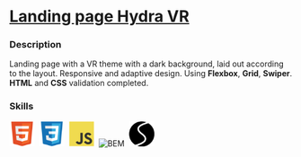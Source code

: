 # [Landing page Hydra VR](https://ekaterinarus.github.io/Landing-page-HydraVR)
### Description
Landing page with a VR theme with a dark background, laid out according to the layout. Responsive and adaptive design.
Using **Flexbox**, **Grid**, **Swiper**. **HTML** and **CSS** validation completed.
### Skills
<div>
  <img src="https://github.com/devicons/devicon/blob/master/icons/html5/html5-original.svg" title="HTML" alt="HTML" width="45" height="45"/>&nbsp;          
  <img src="https://github.com/devicons/devicon/blob/master/icons/css3/css3-original.svg" title="CSS" alt="CSS" width="45" height="45"/>&nbsp; 
  <img src="https://github.com/devicons/devicon/blob/master/icons/javascript/javascript-original.svg" title="JavaScript" alt="JavaScript" width="45" height="45"/>&nbsp;  
  <img src="https://simpleicons.org/icons/bem.svg" title="BEM" alt="BEM" width="45" height="45"/>&nbsp; 
  <img src="https://github.com/devicons/devicon/blob/master/icons/swiper/swiper-original.svg" title="Swiper" alt="Swiper" width="45" height="45"/>&nbsp;
</div>
          
          
